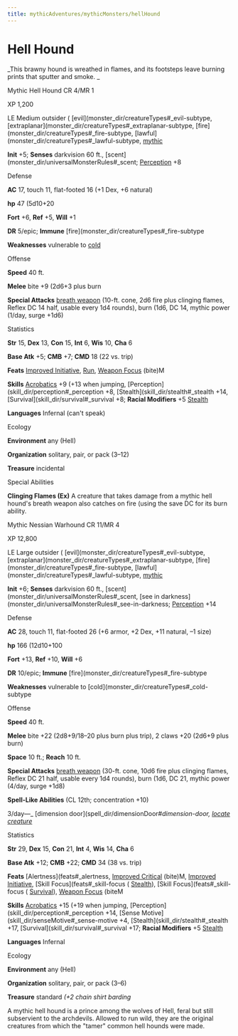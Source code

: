 ```yaml
---
title: mythicAdventures/mythicMonsters/hellHound
---
```

# Hell Hound

_This brawny hound is wreathed in flames, and its footsteps leave burning prints that sputter and smoke. _

Mythic Hell Hound CR 4/MR 1

XP 1,200

LE Medium outsider ( [evil](monster_dir/creatureTypes#_evil-subtype, [extraplanar](monster_dir/creatureTypes#_extraplanar-subtype, [fire](monster_dir/creatureTypes#_fire-subtype, [lawful](monster_dir/creatureTypes#_lawful-subtype, [mythic](mythicAdventure_dir/mythicMonsters#_mythic-subtype)

**Init** +5; **Senses** darkvision 60 ft., [scent](monster_dir/universalMonsterRules#_scent; [Perception](skill_dir/perception#_perception) +8

Defense

**AC** 17, touch 11, flat-footed 16 (+1 Dex, +6 natural)

**hp** 47 (5d10+20

**Fort** +6, **Ref** +5, **Will** +1

**DR** 5/epic; **Immune** [fire](monster_dir/creatureTypes#_fire-subtype

**Weaknesses** vulnerable to [cold](monster_dir/creatureTypes#_cold-subtype)

Offense

**Speed** 40 ft.

**Melee** bite +9 (2d6+3 plus burn

**Special Attacks** [breath weapon](monster_dir/universalMonsterRules#_breath-weapon) (10-ft. cone, 2d6 fire plus clinging flames, Reflex DC 14 half, usable every 1d4 rounds), burn (1d6, DC 14, mythic power (1/day, surge +1d6)

Statistics

**Str** 15, **Dex** 13, **Con** 15, **Int** 6, **Wis** 10, **Cha** 6

**Base Atk** +5; **CMB** +7; **CMD** 18 (22 vs. trip)

**Feats** [Improved Initiative](feats#_improved-initiative), [Run](feats#_run), [Weapon Focus](feats#_weapon-focus) (bite)M

**Skills** [Acrobatics](skill_dir/acrobatics#_acrobatics) +9 (+13 when jumping, [Perception](skill_dir/perception#_perception +8, [Stealth](skill_dir/stealth#_stealth +14, [Survival](skill_dir/survival#_survival +8; **Racial Modifiers** +5 [Stealth](skill_dir/stealth#_stealth)

**Languages** Infernal (can't speak)

Ecology

**Environment** any (Hell)

**Organization** solitary, pair, or pack (3–12)

**Treasure** incidental

Special Abilities

**Clinging Flames (Ex)** A creature that takes damage from a mythic hell hound's breath weapon also catches on fire (using the save DC for its burn ability.

Mythic Nessian Warhound CR 11/MR 4

XP 12,800

LE Large outsider ( [evil](monster_dir/creatureTypes#_evil-subtype, [extraplanar](monster_dir/creatureTypes#_extraplanar-subtype, [fire](monster_dir/creatureTypes#_fire-subtype, [lawful](monster_dir/creatureTypes#_lawful-subtype, [mythic](mythicAdventure_dir/mythicMonsters#_mythic-subtype)

**Init** +6; **Senses** darkvision 60 ft., [scent](monster_dir/universalMonsterRules#_scent, [see in darkness](monster_dir/universalMonsterRules#_see-in-darkness; [Perception](skill_dir/perception#_perception) +14

Defense

**AC** 28, touch 11, flat-footed 26 (+6 armor, +2 Dex, +11 natural, –1 size)

**hp** 166 (12d10+100

**Fort** +13, **Ref** +10, **Will** +6

**DR** 10/epic; **Immune** [fire](monster_dir/creatureTypes#_fire-subtype

**Weaknesses** vulnerable to [cold](monster_dir/creatureTypes#_cold-subtype

Offense

**Speed** 40 ft.

**Melee** bite +22 (2d8+9/18–20 plus burn plus trip), 2 claws +20 (2d6+9 plus burn)

**Space** 10 ft.; **Reach** 10 ft.

**Special Attacks** [breath weapon](monster_dir/universalMonsterRules#_breath-weapon) (30-ft. cone, 10d6 fire plus clinging flames, Reflex DC 21 half, usable every 1d4 rounds), burn (1d6, DC 21, mythic power (4/day, surge +1d8)

**Spell-Like Abilities** (CL 12th; concentration +10)

3/day—_ [dimension door](spell_dir/dimensionDoor#_dimension-door, [locate creature](spell_dir/locateCreature#_locate-creature)_

Statistics

**Str** 29, **Dex** 15, **Con** 21, **Int** 4, **Wis** 14, **Cha** 6

**Base Atk** +12; **CMB** +22; **CMD** 34 (38 vs. trip)

**Feats** [Alertness](feats#_alertness, [Improved Critical](mythicAdventure_dir/mythicFeats#_improved-critical-mythic) (bite)M, [Improved Initiative](feats#_improved-initiative), [Skill Focus](feats#_skill-focus ( [Stealth](skill_dir/stealth#_stealth)), [Skill Focus](feats#_skill-focus ( [Survival](skill_dir/survival#_survival)), [Weapon Focus](feats#_weapon-focus) (biteM

**Skills** [Acrobatics](skill_dir/acrobatics#_acrobatics) +15 (+19 when jumping, [Perception](skill_dir/perception#_perception +14, [Sense Motive](skill_dir/senseMotive#_sense-motive +4, [Stealth](skill_dir/stealth#_stealth +17, [Survival](skill_dir/survival#_survival +17; **Racial Modifiers** +5 [Stealth](skill_dir/stealth#_stealth)

**Languages** Infernal

Ecology

**Environment** any (Hell)

**Organization** solitary, pair, or pack (3–6)

**Treasure** standard _(+2 chain shirt barding_

A mythic hell hound is a prince among the wolves of Hell, feral but still subservient to the archdevils. Allowed to run wild, they are the original creatures from which the "tamer" common hell hounds were made.

